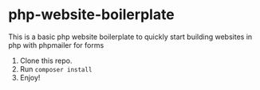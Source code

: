 # php-website-boilerplate
This is a basic php website boilerplate to quickly start building websites in php with phpmailer for forms


1. Clone this repo.
2. Run `composer install`
3. Enjoy!